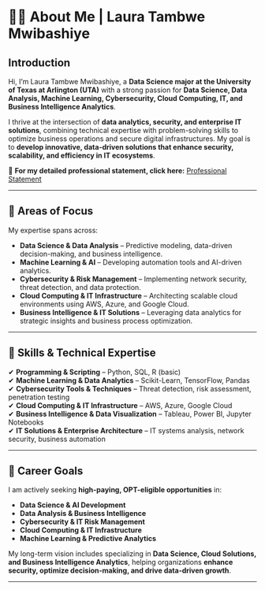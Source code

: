 # 👩‍💻 About Me | Laura Tambwe Mwibashiye  

## **Introduction**  
Hi, I’m Laura Tambwe Mwibashiye, a **Data Science major at the University of Texas at Arlington (UTA)** with a strong passion for **Data Science, Data Analysis, Machine Learning, Cybersecurity, Cloud Computing, IT, and Business Intelligence Analytics**.  

I thrive at the intersection of **data analytics, security, and enterprise IT solutions**, combining technical expertise with problem-solving skills to optimize business operations and secure digital infrastructures. My goal is to **develop innovative, data-driven solutions that enhance security, scalability, and efficiency in IT ecosystems**.  

📂 **For my detailed professional statement, click here:** [Professional Statement](Professional_Statement.md)  

---

## **🎯 Areas of Focus**  
My expertise spans across:  

- **Data Science & Data Analysis** – Predictive modeling, data-driven decision-making, and business intelligence.  
- **Machine Learning & AI** – Developing automation tools and AI-driven analytics.  
- **Cybersecurity & Risk Management** – Implementing network security, threat detection, and data protection.  
- **Cloud Computing & IT Infrastructure** – Architecting scalable cloud environments using AWS, Azure, and Google Cloud.  
- **Business Intelligence & IT Solutions** – Leveraging data analytics for strategic insights and business process optimization.  

---

## **🔧 Skills & Technical Expertise**  
✔ **Programming & Scripting** – Python, SQL, R (basic)  
✔ **Machine Learning & Data Analytics** – Scikit-Learn, TensorFlow, Pandas  
✔ **Cybersecurity Tools & Techniques** – Threat detection, risk assessment, penetration testing  
✔ **Cloud Computing & IT Infrastructure** – AWS, Azure, Google Cloud  
✔ **Business Intelligence & Data Visualization** – Tableau, Power BI, Jupyter Notebooks  
✔ **IT Solutions & Enterprise Architecture** – IT systems analysis, network security, business automation  

---

## **🚀 Career Goals**  
I am actively seeking **high-paying, OPT-eligible opportunities** in:  

- **Data Science & AI Development**  
- **Data Analysis & Business Intelligence**  
- **Cybersecurity & IT Risk Management**  
- **Cloud Computing & IT Infrastructure**  
- **Machine Learning & Predictive Analytics**  

My long-term vision includes specializing in **Data Science, Cloud Solutions, and Business Intelligence Analytics**, helping organizations **enhance security, optimize decision-making, and drive data-driven growth**.  

---

 
